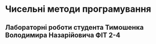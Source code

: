 # Чисельні методи програмування 
## Лабораторні роботи студента **Тимошенка Володимира Назарійовича ФІТ 2-4**
